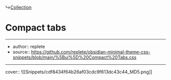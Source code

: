 ↪[Collection](Collection.md)

# Compact tabs

---

- author:: replete
- source:: https://github.com/replete/obsidian-minimal-theme-css-snippets/blob/main/%5Bui%5D%20Compact%20Tabs.css

---

cover:: ![[Snippets/cdf8434f64b26af03cdc9f613dc43c44_MD5.png]]

```css

```
